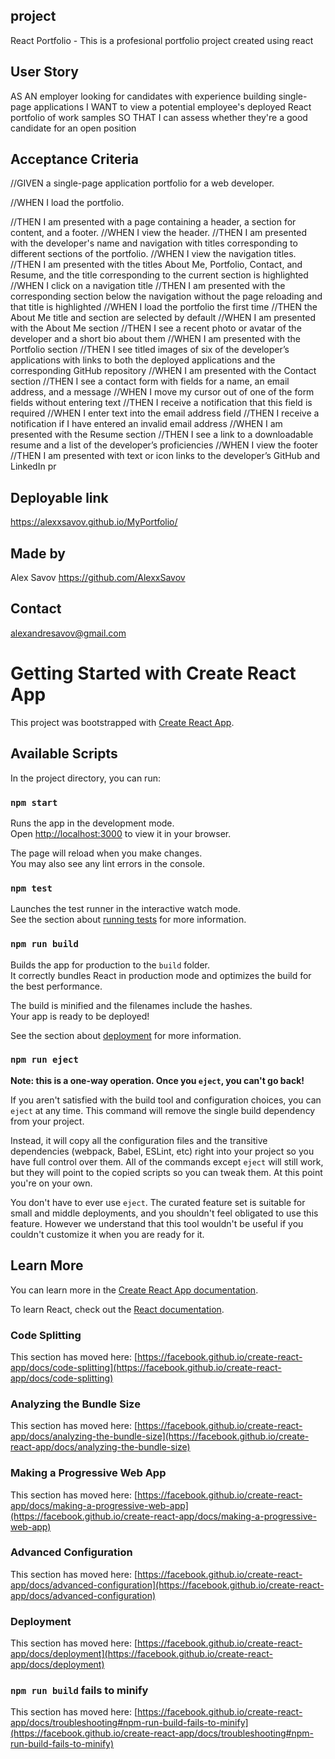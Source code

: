 ## project 
React Portfolio -
This is a profesional portfolio project created using react 

## User Story

AS AN employer looking for candidates with experience building single-page applications
I WANT to view a potential employee's deployed React portfolio of work samples
SO THAT I can assess whether they're a good candidate for an open position


## Acceptance Criteria


//GIVEN a single-page application portfolio for a web developer.

//WHEN I load the portfolio.

//THEN I am presented with a page containing a header, a section for content, and a footer.
//WHEN I view the header.
//THEN I am presented with the developer's name and navigation with titles corresponding to different sections of the portfolio.
//WHEN I view the navigation titles.
//THEN I am presented with the titles About Me, Portfolio, Contact, and Resume, and the title corresponding to the current section is highlighted
//WHEN I click on a navigation title
//THEN I am presented with the corresponding section below the navigation without the page reloading and that title is highlighted
//WHEN I load the portfolio the first time
//THEN the About Me title and section are selected by default
//WHEN I am presented with the About Me section
//THEN I see a recent photo or avatar of the developer and a short bio about them
//WHEN I am presented with the Portfolio section
//THEN I see titled images of six of the developer’s applications with links to both the deployed applications and the corresponding GitHub repository
//WHEN I am presented with the Contact section
//THEN I see a contact form with fields for a name, an email address, and a message
//WHEN I move my cursor out of one of the form fields without entering text
//THEN I receive a notification that this field is required
//WHEN I enter text into the email address field
//THEN I receive a notification if I have entered an invalid email address
//WHEN I am presented with the Resume section
//THEN I see a link to a downloadable resume and a list of the developer’s proficiencies
//WHEN I view the footer
//THEN I am presented with text or icon links to the developer’s GitHub and LinkedIn pr

## Deployable link
https://alexxsavov.github.io/MyPortfolio/

## Made by
Alex Savov
https://github.com/AlexxSavov

## Contact
alexandresavov@gmail.com


# Getting Started with Create React App

This project was bootstrapped with [Create React App](https://github.com/facebook/create-react-app).

## Available Scripts

In the project directory, you can run:

### `npm start`

Runs the app in the development mode.\
Open [http://localhost:3000](http://localhost:3000) to view it in your browser.

The page will reload when you make changes.\
You may also see any lint errors in the console.

### `npm test`

Launches the test runner in the interactive watch mode.\
See the section about [running tests](https://facebook.github.io/create-react-app/docs/running-tests) for more information.

### `npm run build`

Builds the app for production to the `build` folder.\
It correctly bundles React in production mode and optimizes the build for the best performance.

The build is minified and the filenames include the hashes.\
Your app is ready to be deployed!

See the section about [deployment](https://facebook.github.io/create-react-app/docs/deployment) for more information.

### `npm run eject`

**Note: this is a one-way operation. Once you `eject`, you can't go back!**

If you aren't satisfied with the build tool and configuration choices, you can `eject` at any time. This command will remove the single build dependency from your project.

Instead, it will copy all the configuration files and the transitive dependencies (webpack, Babel, ESLint, etc) right into your project so you have full control over them. All of the commands except `eject` will still work, but they will point to the copied scripts so you can tweak them. At this point you're on your own.

You don't have to ever use `eject`. The curated feature set is suitable for small and middle deployments, and you shouldn't feel obligated to use this feature. However we understand that this tool wouldn't be useful if you couldn't customize it when you are ready for it.

## Learn More

You can learn more in the [Create React App documentation](https://facebook.github.io/create-react-app/docs/getting-started).

To learn React, check out the [React documentation](https://reactjs.org/).

### Code Splitting

This section has moved here: [https://facebook.github.io/create-react-app/docs/code-splitting](https://facebook.github.io/create-react-app/docs/code-splitting)

### Analyzing the Bundle Size

This section has moved here: [https://facebook.github.io/create-react-app/docs/analyzing-the-bundle-size](https://facebook.github.io/create-react-app/docs/analyzing-the-bundle-size)

### Making a Progressive Web App

This section has moved here: [https://facebook.github.io/create-react-app/docs/making-a-progressive-web-app](https://facebook.github.io/create-react-app/docs/making-a-progressive-web-app)

### Advanced Configuration

This section has moved here: [https://facebook.github.io/create-react-app/docs/advanced-configuration](https://facebook.github.io/create-react-app/docs/advanced-configuration)

### Deployment

This section has moved here: [https://facebook.github.io/create-react-app/docs/deployment](https://facebook.github.io/create-react-app/docs/deployment)

### `npm run build` fails to minify

This section has moved here: [https://facebook.github.io/create-react-app/docs/troubleshooting#npm-run-build-fails-to-minify](https://facebook.github.io/create-react-app/docs/troubleshooting#npm-run-build-fails-to-minify)
